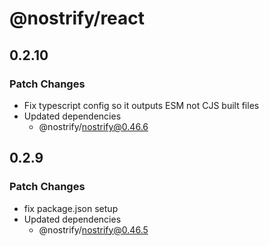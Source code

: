 # @nostrify/react

## 0.2.10

### Patch Changes

- Fix typescript config so it outputs ESM not CJS built files
- Updated dependencies
  - @nostrify/nostrify@0.46.6

## 0.2.9

### Patch Changes

- fix package.json setup
- Updated dependencies
  - @nostrify/nostrify@0.46.5
